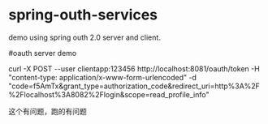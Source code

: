 # spring-outh-services
demo using spring outh 2.0 server and client.

#oauth server demo

curl -X POST --user clientapp:123456 http://localhost:8081/oauth/token -H "content-type: application/x-www-form-urlencoded" -d "code=f5AmTx&grant_type=authorization_code&redirect_uri=http%3A%2F%2Flocalhost%3A8082%2Flogin&scope=read_profile_info"

这个有问题，跑的有问题
